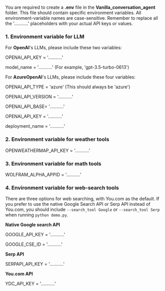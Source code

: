 You are required to create a **.env** file in the **Vanilla_conversation_agent** folder. This file should contain specific environment variables. All environment-variable names are case-sensitive. Remember to replace all the '...........' placeholders with your actual API keys or values.

### 1. Environment variable for LLM
For **OpenAI**'s LLMs, please include these two variables:

OPENAI_API_KEY = '...........'

model_name = '...........' (For example, 'gpt-3.5-turbo-0613')



For **AzureOpenAI**'s LLMs, please include these four variables:

OPENAI_API_TYPE = 'azure' (This should always be 'azure')

OPENAI_API_VERSION = '...........'

OPENAI_API_BASE= '...........'

OPENAI_API_KEY = '...........'

deployment_name = '...........'


### 2. Environment variable for weather tools
OPENWEATHERMAP_API_KEY = '...........'


### 3. Environment variable for math tools
WOLFRAM_ALPHA_APPID = '...........'


### 4. Environment variable for web-search tools
There are three options for web searching, with You.com as the default. If you prefer to use the native Google Search API or Serp API instead of You.com, you should include `--search_tool Google` or `--search_tool Serp` when running `python demo.py`.

**Native Google search API**

GOOGLE_API_KEY = '...........'

GOOGLE_CSE_ID = '...........'

**Serp API**

SERPAPI_API_KEY = '...........'

**You.com API**

YDC_API_KEY = '...........'


